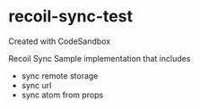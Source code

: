 # recoil-sync-test
Created with CodeSandbox

Recoil Sync Sample implementation that includes

- sync remote storage
- sync url
- sync atom from props
